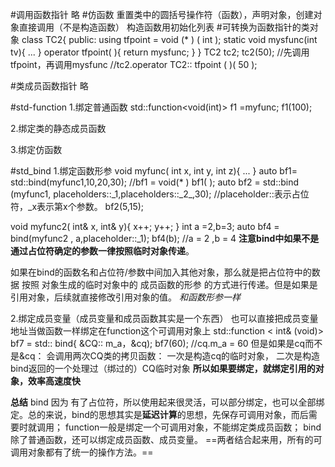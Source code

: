 #调用函数指针 
略
#仿函数
重置类中的圆括号操作符（函数），声明对象，创建对象直接调用（不是构造函数）
构造函数用初始化列表
#可转换为函数指针的类对象
 class TC2{
 public:
	 using tfpoint = void (* ) ( int );
	 static void mysfunc(int tv){  ...   }
	 operator tfpoint( ){ return mysfunc; }
 }
	 TC2 tc2;
	 tc2(50);            //先调用tfpoint，再调用mysfunc
	 //tc2.operator TC2:: tfpoint ( )( 50 );

#类成员函数指针
略

#std-function
1.绑定普通函数
std::function<void(int)> f1 =myfunc;
f1(100);

2.绑定类的静态成员函数

3.绑定仿函数



#std_bind
1.绑定函数形参
void myfunc( int x, int y, int z){ ... }
auto bf1= std::bind(myfunc1,10,20,30);  //bf1 = void(* )
bf1( );
auto bf2 = std::bind (myfunc1, placeholders::\_1,placeholders::\_2_,30);
//placeholder::表示占位符，\_x表示第x个参数。
bf2(5,15);

void myfunc2( int& x, int& y){
	x++;
	y++;
}
	int a =2,b=3;
	auto bf4 = bind(myfunc2 , a,placeholder::\_1);
	bf4(b);           //a = 2 ,b = 4
**注意bind中如果不是通过占位符确定的参数一律按照临时对象传递**。

如果在bind的函数名和占位符/参数中间加入其他对象，那么就是把占位符中的数据 按照 对象生成的临时对象中的 成员函数的形参 的方式进行传递。但是如果是引用对象，后续就直接修改引用对象的值。
*和函数形参一样*

2.绑定成员变量（成员变量和成员函数其实是一个东西）
也可以直接把成员变量地址当做函数一样绑定在function这个可调用对象上
	std::function < int& (void)> bf7 = std:: bind{ &CQ:: m_a，&cq);
	bf7(60);          //cq.m_a = 60
但是如果是cq而不是&cq：
会调用两次CQ类的拷贝函数：
一次是构造cq的临时对象，
二次是构造bind返回的一个处理过（绑过的）CQ临时对象
**所以如果要绑定，就绑定引用的对象，效率高速度快**

**总结**
bind 因为 有了占位符，所以使用起来很灵活，可以部分绑定，也可以全部绑定。总的来说，bind的思想其实是**延迟计算**的思想，先保存可调用对象，而后需要时就调用；
function一般是绑定一个可调用对象，不能绑定类成员函数；
bind除了普通函数，还可以绑定成员函数、成员变量。
==两者结合起来用，所有的可调用对象都有了统一的操作方法。==
